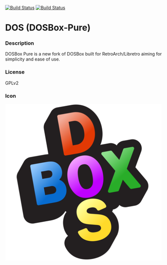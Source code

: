 [![Build Status](https://travis-ci.org/kodi-game/game.libretro.dosbox-pure.svg?branch=master)](https://travis-ci.org/kodi-game/game.libretro.dosbox-pure)
[![Build Status](https://ci.appveyor.com/api/projects/status/github/kodi-game/game.libretro.dosbox-pure?svg=true)](https://ci.appveyor.com/project/kodi-game/game-libretro-dosbox-pure)

# DOS (DOSBox-Pure)

### Description
DOSBox Pure is a new fork of DOSBox built for RetroArch/Libretro aiming for simplicity and ease of use.

### License
GPLv2

### Icon

![Icon](game.libretro.dosbox-pure/resources/icon.png)


